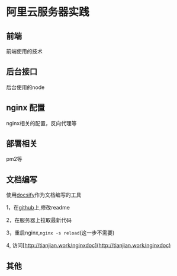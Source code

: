 # 阿里云服务器实践

## 前端

前端使用的技术

## 后台接口

后台使用的node

## nginx 配置

nginx相关的配置，反向代理等

## 部署相关
pm2等

## 文档编写
使用[docsify](https://github.com/docsifyjs/docsify)作为文档编写的工具

1，在[github](https://github.com/TianJianSir/DOCS.git)上,修改readme

2，在服务器上拉取最新代码

3，重启nginx,`nginx -s reload`(这一步不需要)

4, 访问[http://tianjian.work/nginxdoc](http://tianjian.work/nginxdoc)


## 其他